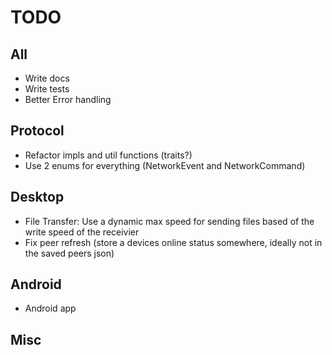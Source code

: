 # TODO

## All

- Write docs
- Write tests
- Better Error handling

## Protocol

- Refactor impls and util functions (traits?)
- Use 2 enums for everything (NetworkEvent and NetworkCommand)

## Desktop

- File Transfer: Use a dynamic max speed for sending files based of the write speed of the receivier
- Fix peer refresh (store a devices online status somewhere, ideally not in the saved peers json)

## Android

- Android app

## Misc
